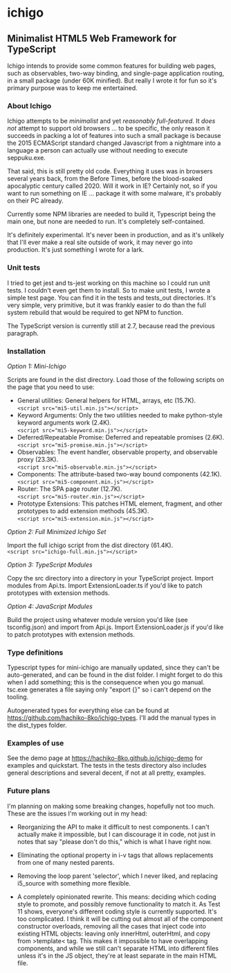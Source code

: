 # ichigo
## Minimalist HTML5 Web Framework for TypeScript

Ichigo intends to provide some common features for building web pages, such as observables, two-way binding, and single-page application routing, in a small package (under 60K minified). But really I wrote it for fun so it's primary purpose was to keep me entertained.

### About Ichigo

Ichigo attempts to be _minimalist_ and yet _reasonably full-featured_. It _does not_ attempt to support old browsers ... to be specific, the only reason it succeeds in packing a lot of features into such a small package is because the 2015 ECMAScript standard changed Javascript from a nightmare into a language a person can actually use without needing to execute seppuku.exe.

That said, this is still pretty old code. Everything it uses was in browsers several years back, from the Before Times, before the blood-soaked apocalyptic century called 2020. Will it work in IE? Certainly not, so if you want to run something on IE ... package it with some malware, it's probably on their PC already.

Currently some NPM libraries are needed to build it, Typescript being the main one, but none are needed to run. It's completely self-contained.

It's definitely experimental. It's never been in production, and as it's unlikely that I'll ever make a real site outside of work, it may never go into production. It's just something I wrote for a lark.

### Unit tests

I tried to get jest and ts-jest working on this machine so I could run unit tests. I couldn't even get them to install. So to make unit tests, I wrote a simple test page. You can find it in the tests and tests_out directories. It's very simple, very primitive, but it was frankly easier to do than the full system rebuild that would be required to get NPM to function.

The TypeScript version is currently still at 2.7, because read the previous paragraph.

### Installation

_Option 1: Mini-Ichigo_

Scripts are found in the dist directory. Load those of the following scripts on the page that you need to use:

* General utilities: General helpers for HTML, arrays, etc (15.7K).  
`<script src="mi5-util.min.js"></script>`
* Keyword Arguments: Only the two utilities needed to make python-style keyword arguments work (2.4K).  
`<script src="mi5-keyword.min.js"></script>`
* Deferred/Repeatable Promise: Deferred and repeatable promises (2.6K).  
`<script src="mi5-promise.min.js"></script>`
* Observables: The event handler, observable property, and observable proxy (23.3K).  
`<script src="mi5-observable.min.js"></script>`
* Components: The attribute-based two-way bound components (42.1K).  
`<script src="mi5-component.min.js"></script>`
* Router: The SPA page router (12.7K).  
`<script src="mi5-router.min.js"></script>`
* Prototype Extensions: This patches HTML element, fragment, and other prototypes to add extension methods (45.3K).  
`<script src="mi5-extension.min.js"></script>`

_Option 2: Full Minimized Ichigo Set_

Import the full ichigo script from the dist directory (61.4K).  
`<script src="ichigo-full.min.js"></script>`

_Option 3: TypeScript Modules_

Copy the src directory into a directory in your TypeScript project. Import modules from Api.ts. Import ExtensionLoader.ts if you'd like to patch prototypes with extension methods.

_Option 4: JavaScript Modules_

Build the project using whatever module version you'd like (see tsconfig.json) and import from Api.js. Import ExtensionLoader.js if you'd like to patch prototypes with extension methods.

### Type definitions

Typescript types for mini-ichigo are manually updated, since they can't be auto-generated, and can be found in the dist folder. I might forget to do this when I add something; this is the consequence when you go manual. tsc.exe generates a file saying only "export {}" so i can't depend on the tooling.

Autogenerated types for everything else can be found at https://github.com/hachiko-8ko/ichigo-types. I'll add the manual types in the dist_types folder.

### Examples of use

See the demo page at https://hachiko-8ko.github.io/ichigo-demo for examples and quickstart. The tests in the tests directory also includes general descriptions and several decent, if not at all pretty, examples.

### Future plans

I'm planning on making some breaking changes, hopefully not too much. These are the issues I'm working out in my head:

* Reorganizing the API to make it difficult to nest components. I can't actually make it impossible, but I can discourage it in code, not just in notes that say "please don't do this," which is what I have right now.

* Eliminating the optional property in i-v tags that allows replacements from one of many nested parents.

* Removing the loop parent 'selector', which I never liked, and replacing i5_source with something more flexible.

* A completely opinionated rewrite. This means: deciding which coding style to promote, and possibly remove functionality to match it. As Test 11 shows, everyone's different coding style is currently supported. It's too complicated. I think it will be cutting out almost all of the component constructor overloads, removing all the cases that inject code into existing HTML objects: leaving only innerHtml, outerHtml, and copy from &gt;template&lt; tag. This makes it impossible to have overlapping components, and while we still can't separate HTML into different files unless it's in the JS object, they're at least separate in the main HTML file.
